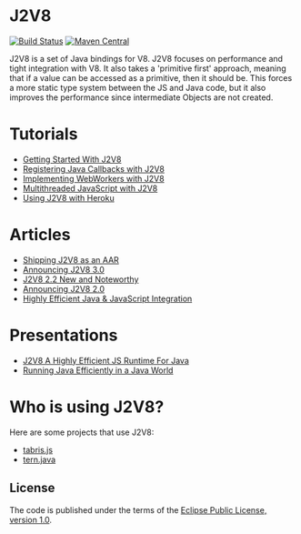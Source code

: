 J2V8
====

[![Build Status](https://secure.travis-ci.org/eclipsesource/J2V8.png)](http://travis-ci.org/eclipsesource/J2V8)
[![Maven Central](https://img.shields.io/maven-central/v/com.eclipsesource.j2v8/j2v8_win32_x86.svg)](http://search.maven.org/#search%7Cga%7C1%7Cg%3A%22com.eclipsesource.j2v8%22)

J2V8 is a set of Java bindings for V8. J2V8 focuses on performance and tight integration with V8. It also takes a 'primitive first' approach, meaning that if a value can be accessed as a primitive, then it should be. This forces a more static type system between the JS and Java code, but it also improves the performance since intermediate Objects are not created.

Tutorials
==========
 * [Getting Started With J2V8](http://eclipsesource.com/blogs/getting-started-with-j2v8/)
 * [Registering Java Callbacks with J2V8](http://eclipsesource.com/blogs/2015/06/06/registering-java-callbacks-with-j2v8/)
 * [Implementing WebWorkers with J2V8](http://eclipsesource.com/blogs/2015/05/28/implementing-webworkers-with-j2v8/)
 * [Multithreaded JavaScript with J2V8](http://eclipsesource.com/blogs/2015/05/12/multithreaded-javascript-with-j2v8/)
 * [Using J2V8 with Heroku](http://eclipsesource.com/blogs/2015/06/04/using-j2v8-with-heroku/)

Articles
========
 * [Shipping J2V8 as an AAR](http://eclipsesource.com/blogs/2015/11/04/shipping-j2v8-as-an-aar/)
 * [Announcing J2V8 3.0](http://eclipsesource.com/blogs/2015/07/08/j2v8-3-0-released/)
 * [J2V8 2.2 New and Noteworthy](http://eclipsesource.com/blogs/2015/04/23/j2v8-2-2-new-and-noteworthy/)
 * [Announcing J2V8 2.0](http://eclipsesource.com/blogs/2015/02/25/announcing-j2v8-2-0/)
 * [Highly Efficient Java & JavaScript Integration](http://eclipsesource.com/blogs/2014/11/17/highly-efficient-java-javascript-integration/)

Presentations
=============
 * [J2V8 A Highly Efficient JS Runtime For Java](https://www.eclipsecon.org/na2015/session/j2v8-highly-efficient-js-runtime-java)
 * [Running Java Efficiently in a Java World](http://www.slideshare.net/irbull/enter-js)
 
Who is using J2V8?
========

Here are some projects that use J2V8:
* [tabris.js](https://tabrisjs.com)
* [tern.java](https://github.com/angelozerr/tern.java)

## License
The code is published under the terms of the [Eclipse Public License, version 1.0](http://www.eclipse.org/legal/epl-v10.html).
